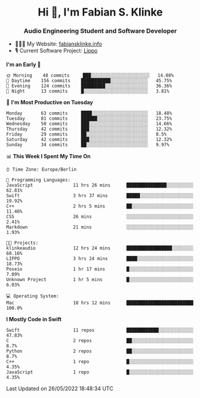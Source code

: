 <h1 align="center">Hi 👋, I'm Fabian S. Klinke</h1>
<h3 align="center">Audio Engineering Student and Software Developer</h3>

- 👨🏻‍💻 My Website: [fabiansklinke.info](https://fabiansklinke.info)
- 🎙 Current Software Project: [Lippo](https://klinkeaudio.com)

<!--START_SECTION:waka-->
**I'm an Early 🐤** 

```text
🌞 Morning    48 commits     ███░░░░░░░░░░░░░░░░░░░░░░   14.08% 
🌆 Daytime    156 commits    ███████████░░░░░░░░░░░░░░   45.75% 
🌃 Evening    124 commits    █████████░░░░░░░░░░░░░░░░   36.36% 
🌙 Night      13 commits     █░░░░░░░░░░░░░░░░░░░░░░░░   3.81%

```
📅 **I'm Most Productive on Tuesday** 

```text
Monday       63 commits     ████░░░░░░░░░░░░░░░░░░░░░   18.48% 
Tuesday      81 commits     ██████░░░░░░░░░░░░░░░░░░░   23.75% 
Wednesday    50 commits     ███░░░░░░░░░░░░░░░░░░░░░░   14.66% 
Thursday     42 commits     ███░░░░░░░░░░░░░░░░░░░░░░   12.32% 
Friday       29 commits     ██░░░░░░░░░░░░░░░░░░░░░░░   8.5% 
Saturday     42 commits     ███░░░░░░░░░░░░░░░░░░░░░░   12.32% 
Sunday       34 commits     ██░░░░░░░░░░░░░░░░░░░░░░░   9.97%

```


📊 **This Week I Spent My Time On** 

```text
⌚︎ Time Zone: Europe/Berlin

💬 Programming Languages: 
JavaScript               11 hrs 26 mins      ███████████████░░░░░░░░░░   62.81% 
Swift                    3 hrs 37 mins       █████░░░░░░░░░░░░░░░░░░░░   19.92% 
C++                      2 hrs 5 mins        ██░░░░░░░░░░░░░░░░░░░░░░░   11.46% 
CSS                      26 mins             ░░░░░░░░░░░░░░░░░░░░░░░░░   2.41% 
Markdown                 21 mins             ░░░░░░░░░░░░░░░░░░░░░░░░░   1.93%

🐱‍💻 Projects: 
klinkeaudio              12 hrs 24 mins      █████████████████░░░░░░░░   68.16% 
LIPPO                    3 hrs 24 mins       ████░░░░░░░░░░░░░░░░░░░░░   18.73% 
Poseio                   1 hr 17 mins        █░░░░░░░░░░░░░░░░░░░░░░░░   7.09% 
Unknown Project          1 hr 5 mins         █░░░░░░░░░░░░░░░░░░░░░░░░   6.03%

💻 Operating System: 
Mac                      18 hrs 12 mins      █████████████████████████   100.0%

```

**I Mostly Code in Swift** 

```text
Swift                    11 repos            ████████████░░░░░░░░░░░░░   47.83% 
C                        2 repos             ██░░░░░░░░░░░░░░░░░░░░░░░   8.7% 
Python                   2 repos             ██░░░░░░░░░░░░░░░░░░░░░░░   8.7% 
C++                      1 repo              █░░░░░░░░░░░░░░░░░░░░░░░░   4.35% 
JavaScript               1 repo              █░░░░░░░░░░░░░░░░░░░░░░░░   4.35%

```



 Last Updated on 26/05/2022 18:48:34 UTC
<!--END_SECTION:waka-->
